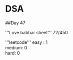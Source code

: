 # DSA

##Day 47

'''Love babbar sheet'''
    72/450
    
'''leetcode'''
easy : 1     
medium: 0    
hard: 0    
 
